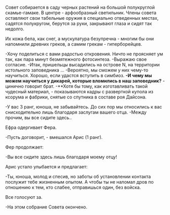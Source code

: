 Совет собирается в саду черных растений на большой полукруглой скамье-гамаке. В центре - арфообразный светильник. Члены совета оставляют свои табельные оружия в специально отведенных местах, садятся полукругом, берутся за руки, закрывают глаза и сидят так недолго.

Их кожа бела, как снег, а мускулатура безупречна - многим бы они напомнили древних греков, а самим грекам - гиперборейцев.

-Хочу поделиться с вами радостью откровения. Ничто не проясняет ум так, как пара минут безмятежного фотосинтеза. 
-Выражаю свое согласие.
-Итак, пришельцы высадились на острове N, на территории истольного заповедника ...
-Вероятно, мы сможем у них чему-то научиться. Хорошо, если удастся вступить в симбиоз.
**-И чему мы можем научиться у дикарей, которые вломились в наш заповедник?** - цинично говорит брат.
-**Хотя бы тому, как изготавливать такой чудесный материал, - показываются кадры с разверткой купола из ксорума и фабрики, снятые со спутника в составе роя Дайсона.

-У вас 3 ранг, юноша, не забывайтесь. До сих пор мы относились к вас снисходительно лишь благодаря заслугам вашего отца.
-Между прочим, вы все сидите здесь..

Ефра одергивает Фера.

-Пусть договорит, - вмешался Арис (1 ранг).

Фер продолжает:

-Вы все сидите здесь лишь благодаря моему отцу!

Арис устало улыбается и предлагает:

-Ты, юноша, молод и спесив, но заботы об установлении контакта послужит тебе жизненным опытом. А чтобы ты не наломал дров по отношению к тем, кто слабее, отправишься один, без войска.

Все голосуют за.

-На этом собрание Совета окончено.